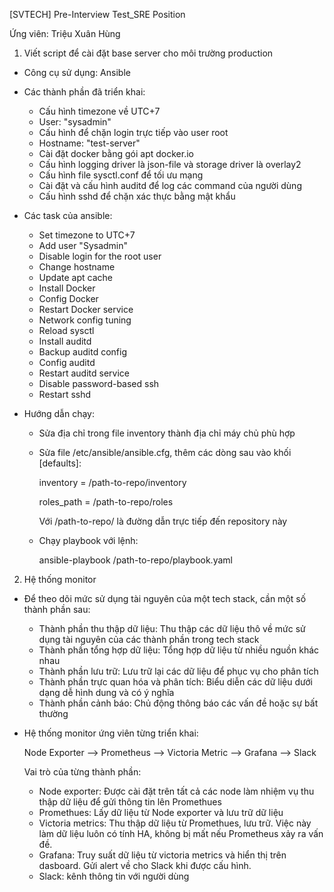 
[SVTECH] Pre-Interview Test_SRE Position

Ứng viên: Triệu Xuân Hùng

1. Viết script để cài đặt base server cho môi trường production
- Công cụ sử dụng: Ansible

- Các thành phần đã triển khai:
    - Cấu hình timezone về UTC+7
    - User: "sysadmin"
    - Cấu hình để chặn login trực tiếp vào user root
    - Hostname: "test-server"
    - Cài đặt docker bằng gói apt docker.io
    - Cấu hình logging driver là json-file và storage driver là overlay2
    - Cấu hình file sysctl.conf để tối ưu mạng
    - Cài đặt và cấu hình auditd để log các command của người dùng
    - Cấu hình sshd để chặn xác thực bằng mật khẩu

- Các task của ansible:
    - Set timezone to UTC+7
    - Add user "Sysadmin"
    - Disable login for the root user
    - Change hostname
    - Update apt cache
    - Install Docker
    - Config Docker
    - Restart Docker service
    - Network config tuning
    - Reload sysctl
    - Install auditd
    - Backup auditd config
    - Config auditd
    - Restart auditd service
    - Disable password-based ssh
    - Restart sshd

- Hướng dẫn chạy:
    - Sửa địa chỉ trong file inventory thành địa chỉ máy chủ phù hợp
    - Sửa file /etc/ansible/ansible.cfg, thêm các dòng sau vào khối [defaults]:

        inventory      = /path-to-repo/inventory

        roles_path    = /path-to-repo/roles    
        
      Với /path-to-repo/ là đường dẫn trực tiếp đến repository này
    - Chạy playbook với lệnh:

        ansible-playbook /path-to-repo/playbook.yaml


2. Hệ thống monitor

- Để  theo dõi mức sử dụng tài nguyên của một tech stack, cần một số thành phần sau:
    - Thành phần thu thập dữ liệu: Thu thập các dữ liệu thô về mức sử dụng tài nguyên của các thành phần trong tech stack
    - Thành phần tổng hợp dữ liệu: Tổng hợp dữ liệu từ nhiều nguồn khác nhau 
    - Thành phần lưu trữ: Lưu trữ lại các dữ liệu để phục vụ cho phân tích
    - Thành phần trực quan hóa và phân tích: Biểu diễn các dữ liệu dưới dạng dễ hình dung và có ý nghĩa
    - Thành phần cảnh báo: Chủ động thông báo các vấn đề hoặc sự bất thường

- Hệ thống monitor ứng viên từng triển khai:

  Node Exporter --> Prometheus --> Victoria Metric --> Grafana --> Slack

  Vai trò của từng thành phần:

  - Node exporter: Được cài đặt trên tất cả các node làm nhiệm vụ thu thập dữ liệu để gửi thông tin lên Promethues
  - Promethues: Lấy dữ liệu từ Node exporter và lưu trữ dữ liệu
  - Victoria metrics: Thu thập dữ liệu từ Promethues, lưu trữ. Việc này làm dữ liệu luôn có tính HA, không bị mất nếu Prometheus xảy ra vấn đề.
  - Grafana: Truy suất dữ liệu từ victoria metrics và hiển thị trên dasboard. Gửi alert về cho Slack khi được cấu hình.
  - Slack: kênh thông tin với người dùng
 

